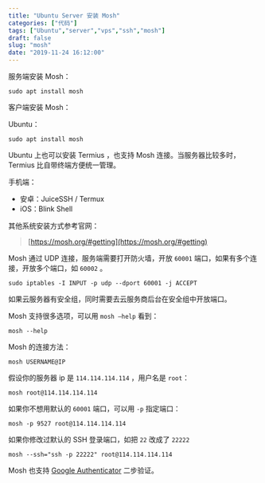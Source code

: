 ```yaml
---
title: "Ubuntu Server 安装 Mosh"
categories: ["代码"]
tags: ["Ubuntu","server","vps","ssh","mosh"]
draft: false
slug: "mosh"
date: "2019-11-24 16:12:00"
---
```


服务端安装 Mosh：
```
sudo apt install mosh
```
客户端安装 Mosh：

Ubuntu：
```
sudo apt install mosh
```
Ubuntu 上也可以安装 Termius ，也支持 Mosh 连接。当服务器比较多时，Termius 比自带终端方便统一管理。

手机端：

- 安卓：JuiceSSH / Termux
- iOS：Blink Shell

其他系统安装方式参考官网：

> [https://mosh.org/#getting](https://mosh.org/#getting)

Mosh 通过 UDP 连接，服务端需要打开防火墙，开放 `60001` 端口，如果有多个连接，开放多个端口，如 `60002` 。
```
sudo iptables -I INPUT -p udp --dport 60001 -j ACCEPT
```
如果云服务器有安全组，同时需要去云服务商后台在安全组中开放端口。

Mosh 支持很多选项，可以用 `mosh —help` 看到：
```
mosh --help 
```
Mosh 的连接方法：
```
mosh USERNAME@IP
```
假设你的服务器 ip 是 `114.114.114.114` ，用户名是 `root`：
```
mosh root@114.114.114.114
```
如果你不想用默认的 `60001` 端口，可以用 `-p` 指定端口：
```
mosh -p 9527 root@114.114.114.114
```
如果你修改过默认的 SSH 登录端口，如把 `22` 改成了 `22222`
```
mosh --ssh="ssh -p 22222" root@114.114.114.114
```
Mosh 也支持 [Google Authenticator](https://eallion.com/ssh-google-authenticator) 二步验证。

